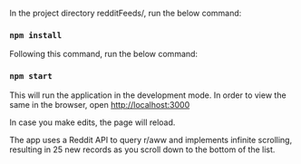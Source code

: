 
In the project directory redditFeeds/, run the below command:

### `npm install`

Following this command, run the below command:

### `npm start`

This will run the application in the development mode. In order to view the same in the browser, open [http://localhost:3000](http://localhost:3000)

In case you make edits, the page will reload.

The app uses a Reddit API to query r/aww and implements infinite scrolling, resulting in 25 new records as you scroll down to the bottom of the list.
